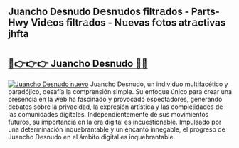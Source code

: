## Juancho Desnudo D𝚎sn𝚞dos filtr𝚊dos - Parts-Hwy Vid𝚎os filtr𝚊dos - N𝚞evas f𝚘tos atr𝚊ctivas jhfta

# <h2><a href="http://mb5nh2.tromn.icu/?c=Juancho+Desnudo">🔗👉👉👉 Juancho Desnudo 🔗🔗</a></h2>

[![Juancho Desnudo nuevo](https://i.imgur.com/pEAQMta.gif)](http://mb5nh2.tromn.icu/?c=Juancho+Desnudo)
Juancho Desnudo, un individuo multifacético y paradójico, desafía la comprensión simple. Su enfoque único para crear una presencia en la web ha fascinado y provocado espectadores, generando debates sobre la privacidad, la expresión artística y las complejidades de las comunidades digitales. Independientemente de sus movimientos futuros, su importancia en la era digital es incuestionable. Impulsado por una determinación inquebrantable y un encanto innegable, el progreso de Juancho Desnudo en el ámbito digital es inquebrantable.
